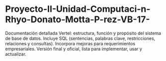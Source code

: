 # Proyecto-II-Unidad-Computaci-n-Rhyo-Donato-Motta-P-rez-VB-17-
Documentación detallada Vertel: estructura, función y propósito del sistema de base de datos. Incluye SQL (sentencias, palabras clave, restricciones, relaciones y consultas). Incorpora mejoras para requerimientos empresariales. Versión final y oficial, lista para implementar, usar y actualizar.
